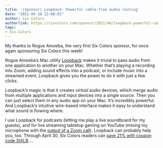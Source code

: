 ```yaml
---
title: '(Sponsor) Loopback: Powerful cable-free audio routing'
date: "2021-04-16 22:00:01"
author: Six Colors
authorlink: https://sixcolors.com/sponsor/2021/04/loopback-powerful-cable-free-audio-routing-2/
tags:
- Six-Colors
---
```

<p>My thanks to Rogue Amoeba, the very first Six Colors sponsor, for once again sponsoring Six Colors this week!</p>
<p>Rogue Amoeba’s Mac utility <a href="https://rogueamoeba.com/sentBy.php?six1">Loopback</a> makes it trivial to pass audio from one application to another on your Mac. Whether that’s playing a recording into Zoom, adding sound effects into a podcast, or include music into a streamed event, Loopback gives you the power to do it with just a few clicks.</p>
<p>Loopback’s magic is that it creates <em>virtual</em> audio devices, which merge audio from multiple applications and input devices into a single source. Then you can just select them in any audio app on your Mac. It’s incredibly powerful. And Loopback’s intuitive wire-based interface makes it easy to understand what sound is flowing where.</p>
<p>I use Loopback for podcasts (letting me play a live soundboard for my guests), and for live streaming tabletop gaming on YouTube (mixing my microphone with the <a href="https://rogueamoeba.com/sentBy.php?sixzoom">output of a Zoom call</a>). Loopback can probably help you, too. Through April 30, Six Colors readers can <a href="https://rogueamoeba.com/sentBy.php?six1">save 21% with coupon code SIXLB</a>.&#8230;</p>
